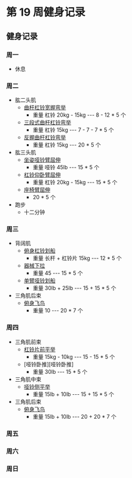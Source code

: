 # 第 19 周健身记录

## 健身记录

[曲杆杠铃宽握弯举]: https://github.com/jsjzh/fitness-best-practice/blob/master/%E5%8A%A8%E4%BD%9C%E5%BA%93/%E9%83%A8%E4%BD%8D/04-%E8%87%82%E9%83%A8.md#%E6%9B%B2%E6%9D%86%E6%9D%A0%E9%93%83%E5%AE%BD%E6%8F%A1%E5%BC%AF%E4%B8%BE '曲杆杠铃宽握弯举'
[三段式曲杆杠铃弯举]: https://github.com/jsjzh/fitness-best-practice/blob/master/%E5%8A%A8%E4%BD%9C%E5%BA%93/%E9%83%A8%E4%BD%8D/04-%E8%87%82%E9%83%A8.md#%E4%B8%89%E6%AE%B5%E5%BC%8F%E6%9B%B2%E6%9D%86%E6%9D%A0%E9%93%83%E5%BC%AF%E4%B8%BE '三段式曲杆杠铃弯举'
[反握曲杆杠铃弯举]: https://github.com/jsjzh/fitness-best-practice/blob/master/%E5%8A%A8%E4%BD%9C%E5%BA%93/%E9%83%A8%E4%BD%8D/04-%E8%87%82%E9%83%A8.md#%E5%8F%8D%E6%8F%A1%E6%9B%B2%E6%9D%86%E6%9D%A0%E9%93%83%E5%BC%AF%E4%B8%BE '反握曲杆杠铃弯举'
[上斜哑铃弯举]: https://github.com/jsjzh/fitness-best-practice/blob/master/%E5%8A%A8%E4%BD%9C%E5%BA%93/%E9%83%A8%E4%BD%8D/04-%E8%87%82%E9%83%A8.md#%E4%B8%8A%E6%96%9C%E5%93%91%E9%93%83%E5%BC%AF%E4%B8%BE '上斜哑铃弯举'
[绳索下压]: https://github.com/jsjzh/fitness-best-practice/blob/master/%E5%8A%A8%E4%BD%9C%E5%BA%93/%E9%83%A8%E4%BD%8D/04-%E8%87%82%E9%83%A8.md#%E7%BB%B3%E7%B4%A2%E4%B8%8B%E5%8E%8B '绳索下压'
[坐姿哑铃臂屈伸]: https://github.com/jsjzh/fitness-best-practice/blob/master/%E5%8A%A8%E4%BD%9C%E5%BA%93/%E9%83%A8%E4%BD%8D/04-%E8%87%82%E9%83%A8.md#%E5%9D%90%E5%A7%BF%E5%93%91%E9%93%83%E8%87%82%E5%B1%88%E4%BC%B8 '坐姿哑铃臂屈伸'
[杠铃仰卧臂屈伸]: https://github.com/jsjzh/fitness-best-practice/blob/master/%E5%8A%A8%E4%BD%9C%E5%BA%93/%E9%83%A8%E4%BD%8D/04-%E8%87%82%E9%83%A8.md#%E6%9D%A0%E9%93%83%E4%BB%B0%E5%8D%A7%E8%87%82%E5%B1%88%E4%BC%B8 '杠铃仰卧臂屈伸'
[座椅臂屈伸]: https://github.com/jsjzh/fitness-best-practice/blob/master/%E5%8A%A8%E4%BD%9C%E5%BA%93/%E9%83%A8%E4%BD%8D/04-%E8%87%82%E9%83%A8.md#%E5%BA%A7%E6%A4%85%E8%87%82%E5%B1%88%E4%BC%B8 '座椅臂屈伸'
[俯身飞鸟]: https://github.com/jsjzh/fitness-best-practice/blob/master/%E5%8A%A8%E4%BD%9C%E5%BA%93/%E9%83%A8%E4%BD%8D/02-%E8%82%A9%E9%83%A8.md#%E4%BF%AF%E8%BA%AB%E9%A3%9E%E9%B8%9F '俯身飞鸟'
[单臂哑铃划船]: https://github.com/jsjzh/fitness-best-practice/blob/master/%E5%8A%A8%E4%BD%9C%E5%BA%93/%E9%83%A8%E4%BD%8D/05-%E8%83%8C%E9%83%A8.md#%E5%8D%95%E8%87%82%E5%93%91%E9%93%83%E5%88%92%E8%88%B9 '单臂哑铃划船'
[器械下拉]: https://github.com/jsjzh/fitness-best-practice/blob/master/%E5%8A%A8%E4%BD%9C%E5%BA%93/%E9%83%A8%E4%BD%8D/05-%E8%83%8C%E9%83%A8.md#%E5%99%A8%E6%A2%B0%E4%B8%8B%E6%8B%89 '器械下拉'
[俯身杠铃划船]: https://github.com/jsjzh/fitness-best-practice/blob/master/%E5%8A%A8%E4%BD%9C%E5%BA%93/%E9%83%A8%E4%BD%8D/05-%E8%83%8C%E9%83%A8.md#%E4%BF%AF%E8%BA%AB%E6%9D%A0%E9%93%83%E5%88%92%E8%88%B9 '俯身杠铃划船'
[哑铃侧平举]: https://github.com/jsjzh/fitness-best-practice/blob/master/%E5%8A%A8%E4%BD%9C%E5%BA%93/%E9%83%A8%E4%BD%8D/02-%E8%82%A9%E9%83%A8.md#%E5%93%91%E9%93%83%E4%BE%A7%E5%B9%B3%E4%B8%BE '哑铃侧平举'
[杠铃片前平举]: https://github.com/jsjzh/fitness-best-practice/blob/master/%E5%8A%A8%E4%BD%9C%E5%BA%93/%E9%83%A8%E4%BD%8D/02-%E8%82%A9%E9%83%A8.md#%E6%9D%A0%E9%93%83%E7%89%87%E5%89%8D%E5%B9%B3%E4%B8%BE '杠铃片前平举'

### 周一

- 休息

### 周二

- 肱二头肌
  - [曲杆杠铃宽握弯举][曲杆杠铃宽握弯举]
    - 重量 杠铃 20kg - 15kg --- 8 - 12 \* 5 个
  - [三段式曲杆杠铃弯举][三段式曲杆杠铃弯举]
    - 重量 杠铃 15kg --- 7 - 7 - 7 \* 5 个
  - [反握曲杆杠铃弯举][反握曲杆杠铃弯举]
    - 重量 杠铃 15kg --- 20 \* 5 个
- 肱三头肌
  - [坐姿哑铃臂屈伸][坐姿哑铃臂屈伸]
    - 重量 哑铃 45lb --- 15 \* 5 个
  - [杠铃仰卧臂屈伸][杠铃仰卧臂屈伸]
    - 重量 杠铃 20kg - 15kg --- 15 \* 5 个
  - [座椅臂屈伸][座椅臂屈伸]
    - 20 \* 5 个
- 跑步
  - 十二分钟

### 周三

- 背阔肌
  - [俯身杠铃划船][俯身杠铃划船]
    - 重量 长杆 + 杠铃片 15kg --- 12 \* 5 个
  - [器械下拉][器械下拉]
    - 重量 45 --- 15 \* 5 个
  - [单臂哑铃划船][单臂哑铃划船]
    - 重量 30lb + 25lb --- 15 + 15 \* 5 个
- 三角肌后束
  - [俯身飞鸟][俯身飞鸟]
    - 重量 10 --- 20 \* 7 个

### 周四

- 三角肌前束
  - [杠铃片前平举][杠铃片前平举]
    - 重量 15kg - 10kg --- 15 - 15 \* 5 个
  - [哑铃卧推][哑铃卧推]
    - 重量 30lb --- 15 \* 5 个
- 三角肌中束
  - [哑铃侧平举][哑铃侧平举]
    - 重量 15lb + 10lb --- 15 + 15 \* 5 个
- 三角肌后束
  - [俯身飞鸟][俯身飞鸟]
    - 重量 15lb + 10lb --- 20 + 20 \* 7 个

### 周五

### 周六

### 周日
